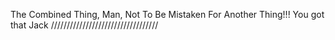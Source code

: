 The Combined Thing, Man, Not To Be Mistaken For Another Thing!!! You got that Jack //////////////////////////////////
